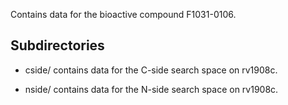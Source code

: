 Contains data for the bioactive compound F1031-0106.

## Subdirectories

- cside/ contains data for the C-side search space on rv1908c.

- nside/ contains data for the N-side search space on rv1908c.

